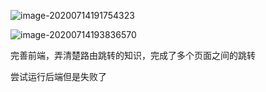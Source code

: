 ![image-20200714191754323](C:\Users\lenovo\AppData\Roaming\Typora\typora-user-images\image-20200714191754323.png)

![image-20200714193836570](C:\Users\lenovo\AppData\Roaming\Typora\typora-user-images\image-20200714193836570.png)

完善前端，弄清楚路由跳转的知识，完成了多个页面之间的跳转

尝试运行后端但是失败了